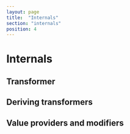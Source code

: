 ```yaml
---
layout: page
title:  "Internals"
section: "internals"
position: 4
---
```


# Internals

## Transformer

## Deriving transformers

## Value providers and modifiers



